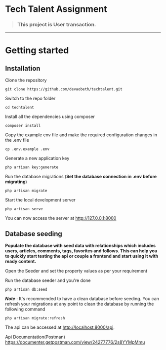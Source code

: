# Tech Talent Assignment


> ### This project is User transaction.

----------

# Getting started

## Installation


Clone the repository

    git clone https://github.com/devaobeth/techtalent.git

Switch to the repo folder

    cd techtalent

Install all the dependencies using composer

    composer install

Copy the example env file and make the required configuration changes in the .env file

    cp .env.example .env

Generate a new application key

    php artisan key:generate

Run the database migrations (**Set the database connection in .env before migrating**)

    php artisan migrate

Start the local development server

    php artisan serve

You can now access the server at http://127.0.0.1:8000


## Database seeding

**Populate the database with seed data with relationships which includes users, articles, comments, tags, favorites and follows. This can help you to quickly start testing the api or couple a frontend and start using it with ready content.**

Open the Seeder and set the property values as per your requirement

Run the database seeder and you're done

    php artisan db:seed

***Note*** : It's recommended to have a clean database before seeding. You can refresh your migrations at any point to clean the database by running the following command

    php artisan migrate:refresh


The api can be accessed at [http://localhost:8000/api](http://127.0.0.1:8000/api).

Api Documentation(Postman) https://documenter.getpostman.com/view/24277776/2s8YYMpMmu


